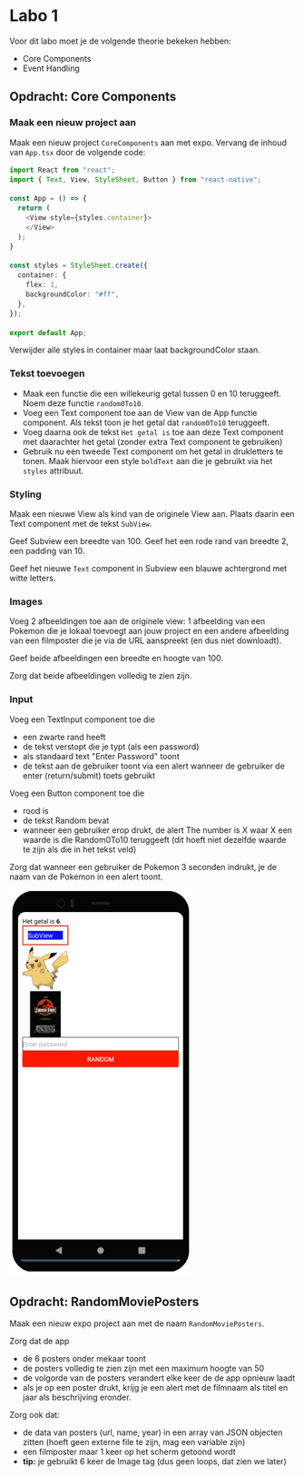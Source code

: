 # Labo 1

Voor dit labo moet je de volgende theorie bekeken hebben:
- Core Components
- Event Handling

## Opdracht: Core Components

### Maak een nieuw project aan

Maak een nieuw project `CoreComponents` aan met expo. Vervang de inhoud van `App.tsx` door de volgende code:

```typescript expo={}
import React from "react";
import { Text, View, StyleSheet, Button } from "react-native";

const App = () => {
  return (
    <View style={styles.container}>
    </View>
  );
}

const styles = StyleSheet.create({
  container: {
    flex: 1,
    backgroundColor: "#ff",
  },
});

export default App;
```

Verwijder alle styles in container maar laat backgroundColor staan.

### Tekst toevoegen

- Maak een functie die een willekeurig getal tussen 0 en 10 teruggeeft. Noem deze functie `random0To10`.
- Voeg een Text component toe aan de View van de App functie component. Als tekst toon je het getal dat `random0To10` teruggeeft.
- Voeg daarna ook de tekst `Het getal is` toe aan deze Text component met daarachter het getal (zonder extra Text component te gebruiken)
- Gebruik nu een tweede Text component om het getal in drukletters te tonen. Maak hiervoor een style `boldText` aan die je gebruikt via het `styles` attribuut.

### Styling

Maak een nieuwe View als kind van de originele View aan. Plaats daarin een Text component met de tekst `SubView`.

Geef Subview een breedte van 100. Geef het een rode rand van breedte 2, een padding van 10.

Geef het nieuwe `Text` component in Subview een blauwe achtergrond met witte letters.

### Images

Voeg 2 afbeeldingen toe aan de originele view: 1 afbeelding van een Pokemon die je lokaal toevoegt aan jouw project en een andere afbeelding van een filmposter die je via de URL aanspreekt (en dus niet downloadt).

Geef beide afbeeldingen een breedte en hoogte van 100.

Zorg dat beide afbeeldingen volledig te zien zijn.

### Input

Voeg een TextInput component toe die 
- een zwarte rand heeft
- de tekst verstopt die je typt (als een password)
- als standaard text "Enter Password" toont
- de tekst aan de gebruiker toont via een alert wanneer de gebruiker de enter (return/submit) toets gebruikt

Voeg een Button component toe die
- rood is 
- de tekst Random bevat
- wanneer een gebruiker erop drukt, de alert The number is X waar X een waarde is die Random0To10 teruggeeft (dit hoeft niet dezelfde waarde te zijn als die in het tekst veld)

Zorg dat wanneer een gebruiker de Pokemon 3 seconden indrukt, je de naam van de Pokemon in een alert toont. 

![interaction_labo1_oef1.gif](../images/interaction_labo1_oef1.gif)

## Opdracht: RandomMoviePosters

Maak een nieuw expo project aan met de naam `RandomMoviePosters`.

Zorg dat de app
- de 6 posters onder mekaar toont
- de posters volledig te zien zijn met een maximum hoogte van 50
- de volgorde van de posters verandert elke keer de de app opnieuw laadt
- als je op een poster drukt, krijg je een alert met de filmnaam als titel en jaar als beschrijving eronder.

Zorg ook dat:
- de data van posters (url, name, year) in een array van JSON objecten zitten (hoeft geen externe file te zijn, mag een variable zijn)
- een filmposter maar 1 keer op het scherm getoond wordt
- **tip:** je gebruikt 6 keer de Image tag (dus geen loops, dat zien we later)

